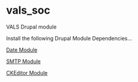 vals_soc
========

VALS Drupal module

Install the following Drupal Module Dependencies...

[Date Module](https://drupal.org/project/date)

[SMTP Module](https://drupal.org/project/smtp)

[CKEditor Module](https://drupal.org/project/ckeditor)



